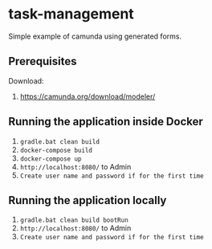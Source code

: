 # task-management
Simple example of camunda using generated forms.

## Prerequisites
Download:

1. https://camunda.org/download/modeler/

## Running the application inside Docker

1. ``gradle.bat clean build``
2. ``docker-compose build``
3. ``docker-compose up``
4. ``http://localhost:8080/`` to Admin
5. ``Create user name and password if for the first time``



## Running the application locally

1. ``gradle.bat clean build bootRun``
4. ``http://localhost:8080/`` to Admin
5. ``Create user name and password if for the first time``




